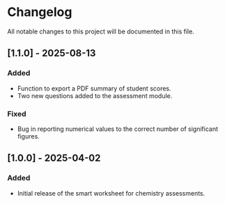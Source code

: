 # Changelog

All notable changes to this project will be documented in this file.

## [1.1.0] - 2025-08-13
### Added
- Function to export a PDF summary of student scores.
- Two new questions added to the assessment module.

### Fixed
- Bug in reporting numerical values to the correct number of significant figures.

## [1.0.0] - 2025-04-02
### Added
- Initial release of the smart worksheet for chemistry assessments.
